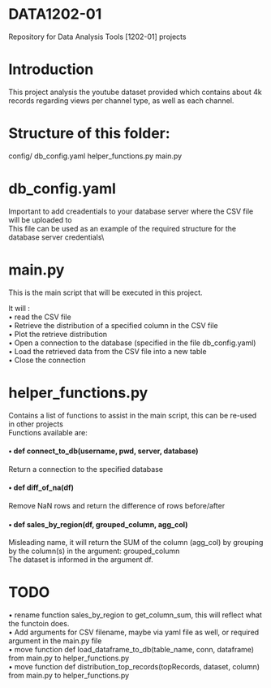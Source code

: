 # DATA1202-01
Repository for Data Analysis Tools [1202-01] projects

# Introduction
This project analysis the youtube dataset provided which contains about 4k records regarding views per channel type, as well as each channel.

# Structure of this folder:

config/
    db_config.yaml
helper_functions.py
main.py

# db_config.yaml
Important to add creadentials to your database server where the CSV file will be uploaded to\
This file can be used as an example of the required structure for the database server credentials\

# main.py
This is the main script that will be executed in this project.

It will :\
• read the CSV file\
• Retrieve the distribution of a specified column in the CSV file\
• Plot the retrieve distribution\
• Open a connection to the database (specified in the file db_config.yaml)\
• Load the retrieved data from the CSV file into a new table\
• Close the connection 

# helper_functions.py
Contains a list of functions to assist in the main script, this can be re-used in other projects\
Functions available are:

#### • def connect_to_db(username, pwd, server, database)
Return a connection to the specified database

#### • def diff_of_na(df)
Remove NaN rows and return the difference of rows before/after 

#### • def sales_by_region(df, grouped_column, agg_col)
Misleading name, it will return the SUM of the column (agg_col) by grouping by the column(s) in the argument: grouped_column\
The dataset is informed in the argument df.

# TODO

• rename function sales_by_region to get_column_sum, this will reflect what the functoin does.\
• Add arguments for CSV filename, maybe via yaml file as well, or required argument in the main.py file \
• move function def load_dataframe_to_db(table_name, conn, dataframe) from main.py to helper_functions.py\
• move function def distribution_top_records(topRecords, dataset, column) from main.py to helper_functions.py
